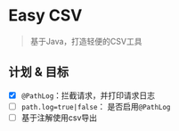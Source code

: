 # Easy CSV

> 基于Java，打造轻便的CSV工具

## 计划 & 目标

- [x] `@PathLog`：拦截请求，并打印请求日志
- [ ] `path.log=true|false`： 是否启用`@PathLog`
- [ ] 基于注解使用csv导出